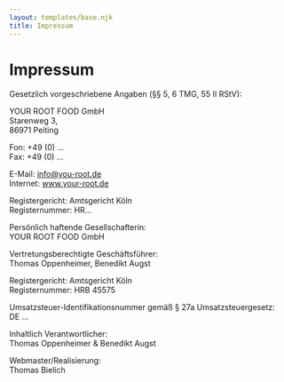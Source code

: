 ```yaml
---
layout: templates/base.njk
title: Impressum
---
```


# Impressum

Gesetzlich vorgeschriebene Angaben (§§ 5, 6 TMG, 55 II RStV):

YOUR ROOT FOOD GmbH  
Starenweg 3,  
86971 Peiting

Fon: +49 (0) ...  
Fax: +49 (0) ...

E-Mail: info@you-root.de  
Internet: www.your-root.de

Registergericht: Amtsgericht Köln  
Registernummer: HR...

Persönlich haftende Gesellschafterin:  
YOUR ROOT FOOD GmbH

Vertretungsberechtigte Geschäftsführer:  
Thomas Oppenheimer, Benedikt Augst

Registergericht: Amtsgericht Köln  
Registernummer: HRB 45575

Umsatzsteuer-Identifikationsnummer gemäß § 27a Umsatzsteuergesetz:  
DE ...

Inhaltlich Verantwortlicher:  
Thomas Oppenheimer & Benedikt Augst

Webmaster/Realisierung:  
Thomas Bielich
